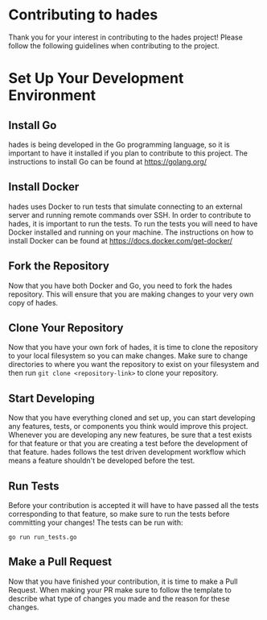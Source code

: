 # Contributing to hades
Thank you for your interest in contributing to the hades project! Please follow the following guidelines when contributing to the project.

# Set Up Your Development Environment

## Install Go
hades is being developed in the Go programming language, so it is important to have it installed if you plan to contribute to this project. The instructions to install Go can be found at https://golang.org/

## Install Docker
hades uses Docker to run tests that simulate connecting to an external server and running remote commands over SSH. In order to contribute to hades, it is important to run the tests. To run the tests you will need to have Docker installed and running on your machine. The instructions on how to install Docker can be found at https://docs.docker.com/get-docker/

## Fork the Repository
Now that you have both Docker and Go, you need to fork the hades repository. This will ensure that you are making changes to your very own copy of hades.

## Clone Your Repository
Now that you have your own fork of hades, it is time to clone the repository to your local filesystem so you can make changes. Make sure to change directories to where you want the repository to exist on your filesystem and then run `git clone <repository-link>` to clone your repository.

## Start Developing
Now that you have everything cloned and set up, you can start developing any features, tests, or components you think would improve this project. Whenever you are developing any new features, be sure that a test exists for that feature or that you are creating a test before the development of that feature. hades follows the test driven development workflow which means a feature shouldn't be developed before the test. 

## Run Tests
Before your contribution is accepted it will have to have passed all the tests corresponding to that feature, so make sure to run the tests before committing your changes! The tests can be run with:
```
go run run_tests.go
```


## Make a Pull Request
Now that you have finished your contribution, it is time to make a Pull Request. When making your PR make sure to follow the template to describe what type of changes you made and the reason for these changes.